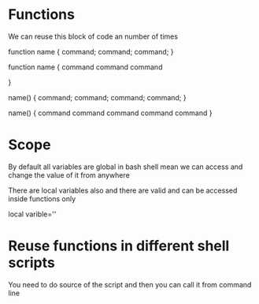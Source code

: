 # Functions


We can reuse this block of code an number of times

function name { command; command; command; }

function name {
  command
  command
  command

}

name() { command; command; command; command; }

name() {
  command
  command
  command
  command
  command
}

# Scope

By default all variables are global in bash shell
mean we can access and change the value of it from anywhere

There are local variables also and there are valid and can be accessed inside functions only

local varible=''

# Reuse functions in different shell scripts

You need to do source of the script 
and then you can call it from command line


